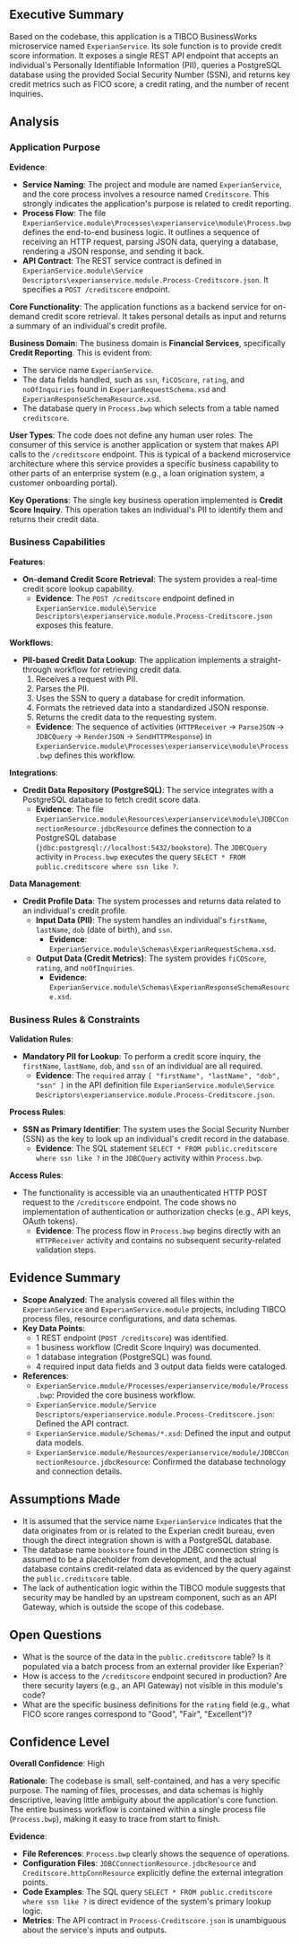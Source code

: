 ## Executive Summary

Based on the codebase, this application is a TIBCO BusinessWorks microservice named `ExperianService`. Its sole function is to provide credit score information. It exposes a single REST API endpoint that accepts an individual's Personally Identifiable Information (PII), queries a PostgreSQL database using the provided Social Security Number (SSN), and returns key credit metrics such as FICO score, a credit rating, and the number of recent inquiries.

## Analysis

### Application Purpose

**Evidence**:
-   **Service Naming**: The project and module are named `ExperianService`, and the core process involves a resource named `Creditscore`. This strongly indicates the application's purpose is related to credit reporting.
-   **Process Flow**: The file `ExperianService.module\Processes\experianservice\module\Process.bwp` defines the end-to-end business logic. It outlines a sequence of receiving an HTTP request, parsing JSON data, querying a database, rendering a JSON response, and sending it back.
-   **API Contract**: The REST service contract is defined in `ExperianService.module\Service Descriptors\experianservice.module.Process-Creditscore.json`. It specifies a `POST /creditscore` endpoint.

**Core Functionality**:
The application functions as a backend service for on-demand credit score retrieval. It takes personal details as input and returns a summary of an individual's credit profile.

**Business Domain**:
The business domain is **Financial Services**, specifically **Credit Reporting**. This is evident from:
-   The service name `ExperianService`.
-   The data fields handled, such as `ssn`, `fiCOScore`, `rating`, and `noOfInquiries` found in `ExperianRequestSchema.xsd` and `ExperianResponseSchemaResource.xsd`.
-   The database query in `Process.bwp` which selects from a table named `creditscore`.

**User Types**:
The code does not define any human user roles. The consumer of this service is another application or system that makes API calls to the `/creditscore` endpoint. This is typical of a backend microservice architecture where this service provides a specific business capability to other parts of an enterprise system (e.g., a loan origination system, a customer onboarding portal).

**Key Operations**:
The single key business operation implemented is **Credit Score Inquiry**. This operation takes an individual's PII to identify them and returns their credit data.

### Business Capabilities

**Features**:
-   **On-demand Credit Score Retrieval**: The system provides a real-time credit score lookup capability.
    -   **Evidence**: The `POST /creditscore` endpoint defined in `ExperianService.module\Service Descriptors\experianservice.module.Process-Creditscore.json` exposes this feature.

**Workflows**:
-   **PII-based Credit Data Lookup**: The application implements a straight-through workflow for retrieving credit data.
    1.  Receives a request with PII.
    2.  Parses the PII.
    3.  Uses the SSN to query a database for credit information.
    4.  Formats the retrieved data into a standardized JSON response.
    5.  Returns the credit data to the requesting system.
    -   **Evidence**: The sequence of activities (`HTTPReceiver` -> `ParseJSON` -> `JDBCQuery` -> `RenderJSON` -> `SendHTTPResponse`) in `ExperianService.module\Processes\experianservice\module\Process.bwp` defines this workflow.

**Integrations**:
-   **Credit Data Repository (PostgreSQL)**: The service integrates with a PostgreSQL database to fetch credit score data.
    -   **Evidence**: The file `ExperianService.module\Resources\experianservice\module\JDBCConnectionResource.jdbcResource` defines the connection to a PostgreSQL database (`jdbc:postgresql://localhost:5432/bookstore`). The `JDBCQuery` activity in `Process.bwp` executes the query `SELECT * FROM public.creditscore where ssn like ?`.

**Data Management**:
-   **Credit Profile Data**: The system processes and returns data related to an individual's credit profile.
    -   **Input Data (PII)**: The system handles an individual's `firstName`, `lastName`, `dob` (date of birth), and `ssn`.
        -   **Evidence**: `ExperianService.module\Schemas\ExperianRequestSchema.xsd`.
    -   **Output Data (Credit Metrics)**: The system provides `fiCOScore`, `rating`, and `noOfInquiries`.
        -   **Evidence**: `ExperianService.module\Schemas\ExperianResponseSchemaResource.xsd`.

### Business Rules & Constraints

**Validation Rules**:
-   **Mandatory PII for Lookup**: To perform a credit score inquiry, the `firstName`, `lastName`, `dob`, and `ssn` of an individual are all required.
    -   **Evidence**: The `required` array `[ "firstName", "lastName", "dob", "ssn" ]` in the API definition file `ExperianService.module\Service Descriptors\experianservice.module.Process-Creditscore.json`.

**Process Rules**:
-   **SSN as Primary Identifier**: The system uses the Social Security Number (SSN) as the key to look up an individual's credit record in the database.
    -   **Evidence**: The SQL statement `SELECT * FROM public.creditscore where ssn like ?` in the `JDBCQuery` activity within `Process.bwp`.

**Access Rules**:
-   The functionality is accessible via an unauthenticated HTTP POST request to the `/creditscore` endpoint. The code shows no implementation of authentication or authorization checks (e.g., API keys, OAuth tokens).
    -   **Evidence**: The process flow in `Process.bwp` begins directly with an `HTTPReceiver` activity and contains no subsequent security-related validation steps.

## Evidence Summary

-   **Scope Analyzed**: The analysis covered all files within the `ExperianService` and `ExperianService.module` projects, including TIBCO process files, resource configurations, and data schemas.
-   **Key Data Points**:
    -   1 REST endpoint (`POST /creditscore`) was identified.
    -   1 business workflow (Credit Score Inquiry) was documented.
    -   1 database integration (PostgreSQL) was found.
    -   4 required input data fields and 3 output data fields were cataloged.
-   **References**:
    -   `ExperianService.module/Processes/experianservice/module/Process.bwp`: Provided the core business workflow.
    -   `ExperianService.module/Service Descriptors/experianservice.module.Process-Creditscore.json`: Defined the API contract.
    -   `ExperianService.module/Schemas/*.xsd`: Defined the input and output data models.
    -   `ExperianService.module/Resources/experianservice/module/JDBCConnectionResource.jdbcResource`: Confirmed the database technology and connection details.

## Assumptions Made

-   It is assumed that the service name `ExperianService` indicates that the data originates from or is related to the Experian credit bureau, even though the direct integration shown is with a PostgreSQL database.
-   The database name `bookstore` found in the JDBC connection string is assumed to be a placeholder from development, and the actual database contains credit-related data as evidenced by the query against the `public.creditscore` table.
-   The lack of authentication logic within the TIBCO module suggests that security may be handled by an upstream component, such as an API Gateway, which is outside the scope of this codebase.

## Open Questions

-   What is the source of the data in the `public.creditscore` table? Is it populated via a batch process from an external provider like Experian?
-   How is access to the `/creditscore` endpoint secured in production? Are there security layers (e.g., an API Gateway) not visible in this module's code?
-   What are the specific business definitions for the `rating` field (e.g., what FICO score ranges correspond to "Good", "Fair", "Excellent")?

## Confidence Level

**Overall Confidence**: High

**Rationale**: The codebase is small, self-contained, and has a very specific purpose. The naming of files, processes, and data schemas is highly descriptive, leaving little ambiguity about the application's core function. The entire business workflow is contained within a single process file (`Process.bwp`), making it easy to trace from start to finish.

**Evidence**:
-   **File References**: `Process.bwp` clearly shows the sequence of operations.
-   **Configuration Files**: `JDBCConnectionResource.jdbcResource` and `Creditscore.httpConnResource` explicitly define the external integration points.
-   **Code Examples**: The SQL query `SELECT * FROM public.creditscore where ssn like ?` is direct evidence of the system's primary lookup logic.
-   **Metrics**: The API contract in `Process-Creditscore.json` is unambiguous about the service's inputs and outputs.